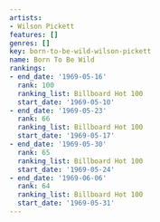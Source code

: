 ```yaml
---
artists:
- Wilson Pickett
features: []
genres: []
key: born-to-be-wild-wilson-pickett
name: Born To Be Wild
rankings:
- end_date: '1969-05-16'
  rank: 100
  ranking_list: Billboard Hot 100
  start_date: '1969-05-10'
- end_date: '1969-05-23'
  rank: 66
  ranking_list: Billboard Hot 100
  start_date: '1969-05-17'
- end_date: '1969-05-30'
  rank: 65
  ranking_list: Billboard Hot 100
  start_date: '1969-05-24'
- end_date: '1969-06-06'
  rank: 64
  ranking_list: Billboard Hot 100
  start_date: '1969-05-31'
---
```


